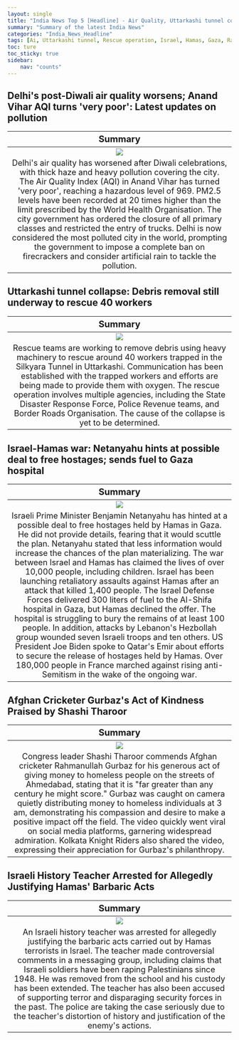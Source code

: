 ```yaml
---
layout: single
title: "India News Top 5 [Headline] - Air Quality, Uttarkashi tunnel collapse"
summary: "Summary of the latest India News"
categories: "India_News_Headline"
tags: [Ai, Uttarkashi tunnel, Rescue operation, Israel, Hamas, Gaza, Rahmanullah Gurbaz,  Ahmedabad]
toc: ture
toc_sticky: true
sidebar:
    nav: "counts"
---
```


<style>
table th:first-of-type {
    width: 100%;
    font-size: 20px;
}
table td:nth-of-type(1) {
    width: 100%;
    font-size: 18px;
}
</style>

## Delhi's post-Diwali air quality worsens; Anand Vihar AQI turns 'very poor': Latest updates on pollution

Summary | 
:---:|
![](/assets/images/2023-11-13-India_News_Headline_231113_1-1.webp) |
Delhi's air quality has worsened after Diwali celebrations, with thick haze and heavy pollution covering the city. The Air Quality Index (AQI) in Anand Vihar has turned 'very poor', reaching a hazardous level of 969. PM2.5 levels have been recorded at 20 times higher than the limit prescribed by the World Health Organisation. The city government has ordered the closure of all primary classes and restricted the entry of trucks. Delhi is now considered the most polluted city in the world, prompting the government to impose a complete ban on firecrackers and consider artificial rain to tackle the pollution. |

## Uttarkashi tunnel collapse: Debris removal still underway to rescue 40 workers

Summary | 
:---:|
![](/assets/images/2023-11-13-India_News_Headline_231113_1-2.webp) |
Rescue teams are working to remove debris using heavy machinery to rescue around 40 workers trapped in the Silkyara Tunnel in Uttarkashi. Communication has been established with the trapped workers and efforts are being made to provide them with oxygen. The rescue operation involves multiple agencies, including the State Disaster Response Force, Police Revenue teams, and Border Roads Organisation. The cause of the collapse is yet to be determined. |

## Israel-Hamas war: Netanyahu hints at possible deal to free hostages; sends fuel to Gaza hospital

Summary | 
:---:|
![](/assets/images/2023-11-13-India_News_Headline_231113_1-3.webp) |
Israeli Prime Minister Benjamin Netanyahu has hinted at a possible deal to free hostages held by Hamas in Gaza. He did not provide details, fearing that it would scuttle the plan. Netanyahu stated that less information would increase the chances of the plan materializing. The war between Israel and Hamas has claimed the lives of over 10,000 people, including children. Israel has been launching retaliatory assaults against Hamas after an attack that killed 1,400 people. The Israel Defense Forces delivered 300 liters of fuel to the Al-Shifa hospital in Gaza, but Hamas declined the offer. The hospital is struggling to bury the remains of at least 100 people. In addition, attacks by Lebanon's Hezbollah group wounded seven Israeli troops and ten others. US President Joe Biden spoke to Qatar's Emir about efforts to secure the release of hostages held by Hamas. Over 180,000 people in France marched against rising anti-Semitism in the wake of the ongoing war. |

## Afghan Cricketer Gurbaz's Act of Kindness Praised by Shashi Tharoor

Summary | 
:---:|
![](/assets/images/2023-11-13-India_News_Headline_231113_1-4.webp) |
Congress leader Shashi Tharoor commends Afghan cricketer Rahmanullah Gurbaz for his generous act of giving money to homeless people on the streets of Ahmedabad, stating that it is "far greater than any century he might score." Gurbaz was caught on camera quietly distributing money to homeless individuals at 3 am, demonstrating his compassion and desire to make a positive impact off the field. The video quickly went viral on social media platforms, garnering widespread admiration. Kolkata Knight Riders also shared the video, expressing their appreciation for Gurbaz's philanthropy. |

## Israeli History Teacher Arrested for Allegedly Justifying Hamas' Barbaric Acts

Summary | 
:---:|
![](/assets/images/2023-11-13-India_News_Headline_231113_1-5.webp) |
An Israeli history teacher was arrested for allegedly justifying the barbaric acts carried out by Hamas terrorists in Israel. The teacher made controversial comments in a messaging group, including claims that Israeli soldiers have been raping Palestinians since 1948. He was removed from the school and his custody has been extended. The teacher has also been accused of supporting terror and disparaging security forces in the past. The police are taking the case seriously due to the teacher's distortion of history and justification of the enemy's actions. |